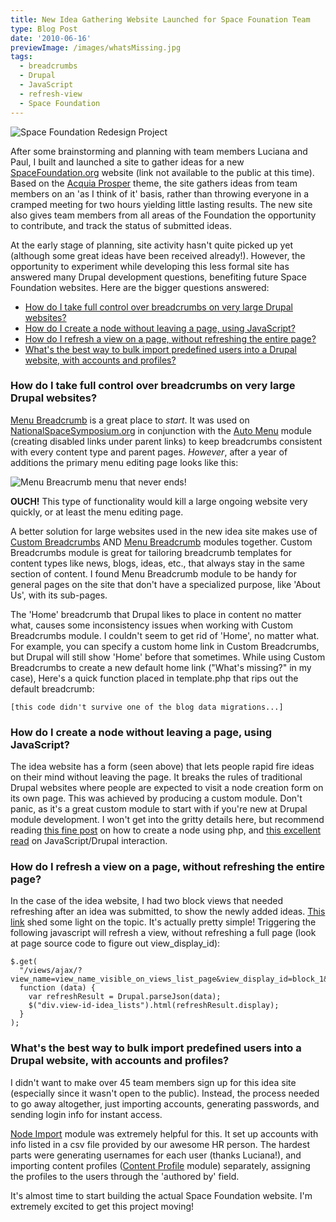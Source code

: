 ```yaml
---
title: New Idea Gathering Website Launched for Space Founation Team
type: Blog Post
date: '2010-06-16'
previewImage: /images/whatsMissing.jpg
tags:
  - breadcrumbs
  - Drupal
  - JavaScript
  - refresh-view
  - Space Foundation
---
```

![Space Foundation Redesign Project](/images/redesignwebsitepreview.jpg)

After some brainstorming and planning with team members Luciana and Paul, I built and launched a site to gather ideas for a new [SpaceFoundation.org](https://www.spacefoundation.org) website (link not available to the public at this time). Based on the [Acquia Prosper](https://drupal.org/project/acquia_prosper) theme, the site gathers ideas from team members on an 'as I think of it' basis, rather than throwing everyone in a cramped meeting for two hours yielding little lasting results. The new site also gives team members from all areas of the Foundation the opportunity to contribute, and track the status of submitted ideas.

At the early stage of planning, site activity hasn't quite picked up yet (although some great ideas have been received already!). However, the opportunity to experiment while developing this less formal site has answered many Drupal development questions, benefiting future Space Foundation websites. Here are the bigger questions answered:

- [How do I take full control over breadcrumbs on very large Drupal websites?](#how-do-i-take-full-control-over-breadcrumbs-on-very-large-drupal-websites)
- [How do I create a node without leaving a page, using JavaScript?](#how-do-i-create-a-node-without-leaving-a-page-using-javascript)
- [How do I refresh a view on a page, without refreshing the entire page?](#how-do-i-refresh-a-view-on-a-page-without-refreshing-the-entire-page)
- [What's the best way to bulk import predefined users into a Drupal website, with accounts and profiles?](#whats-the-best-way-to-bulk-import-predefined-users-into-a-drupal-website-with-accounts-and-profiles)
  
### How do I take full control over breadcrumbs on very large Drupal websites?

[Menu Breadcrumb](https://drupal.org/project/menu_breadcrumb) is a great place to _start_. It was used on [NationalSpaceSymposium.org](https://spacesymposium.org) in conjunction with the [Auto Menu](https://drupal.org/project/automenu) module (creating disabled links under parent links) to keep breadcrumbs consistent with every content type and parent pages. _However_, after a year of additions the primary menu editing page looks like this:

![Menu Breacrumb menu that never ends!](/images/menubreadcrumbsendlessmenu.jpg)

**OUCH!** This type of functionality would kill a large ongoing website very quickly, or at least the menu editing page.

A better solution for large websites used in the new idea site makes use of [Custom Breadcrumbs](https://drupal.org/project/custom_breadcrumbs) AND [Menu Breadcrumb](https://drupal.org/project/menu_breadcrumb) modules together. Custom Breadcrumbs module is great for tailoring breadcrumb templates for content types like news, blogs, ideas, etc., that always stay in the same section of content. I found Menu Breadcrumb module to be handy for general pages on the site that don't have a specialized purpose, like 'About Us', with its sub-pages.

The 'Home' breadcrumb that Drupal likes to place in content no matter what, causes some inconsistency issues when working with Custom Breadcrumbs module. I couldn't seem to get rid of 'Home', no matter what. For example, you can specify a custom home link in Custom Breadcrumbs, but Drupal will still show 'Home' before that sometimes. While using Custom Breadcrumbs to create a new default home link ("What's missing?" in my case), Here's a quick function placed in template.php that rips out the default breadcrumb:

```
[this code didn't survive one of the blog data migrations...]
```

### How do I create a node without leaving a page, using JavaScript?

The idea website has a form (seen above) that lets people rapid fire ideas on their mind without leaving the page. It breaks the rules of traditional Drupal websites where people are expected to visit a node creation form on its own page. This was achieved by producing a custom module. Don't panic, as it's a great custom module to start with if you're new at Drupal module development. I won't get into the gritty details here, but recommend reading [this fine post](https://acquia.com/blog/migrating-drupal-way-part-i-creating-node) on how to create a node using php, and [this excellent read](https://drupal.org/node/121997) on JavaScript/Drupal interaction.
### How do I refresh a view on a page, without refreshing the entire page?

In the case of the idea website, I had two block views that needed refreshing after an idea was submitted, to show the newly added ideas. [This link](https://groups.drupal.org/node/32650) shed some light on the topic. It's actually pretty simple! Triggering the following javascript will refresh a view, without refreshing a full page (look at page source code to figure out view\_display\_id):

```
$.get(
  "/views/ajax/?view_name=view_name_visible_on_views_list_page&view_display_id=block_1&view_args=",
  function (data) {
    var refreshResult = Drupal.parseJson(data);
    $("div.view-id-idea_lists").html(refreshResult.display);
  }
);
```

### What's the best way to bulk import predefined users into a Drupal website, with accounts and profiles?

I didn't want to make over 45 team members sign up for this idea site (especially since it wasn't open to the public). Instead, the process needed to go away altogether, just importing accounts, generating passwords, and sending login info for instant access.

[Node Import](https://groups.drupal.org/node/32650) module was extremely helpful for this. It set up accounts with info listed in a csv file provided by our awesome HR person. The hardest parts were generating usernames for each user (thanks Luciana!), and importing content profiles ([Content Profile](https://drupal.org/project/content_profile) module) separately, assigning the profiles to the users through the 'authored by' field.

It's almost time to start building the actual Space Foundation website. I'm extremely excited to get this project moving!